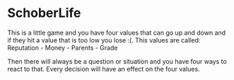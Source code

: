 # SchoberLife

This is a little game and you have four values that can go up and down and if they hit a value that is too low you lose :(.
This values are called: Reputation - Money - Parents - Grade

Then there will always be a question or situation and you have four ways to react to that. Every decision will have an effect on the four values.
